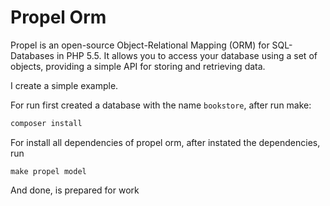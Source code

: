 # Propel Orm

Propel is an open-source Object-Relational Mapping (ORM) for SQL-Databases in PHP 5.5. It allows you to access your database using a set of objects, providing a simple API for storing and retrieving data.

I create a simple example.

For run first created a database with the name `bookstore`, after run make:

```bash
composer install
```

For install all dependencies of propel orm, after instated the dependencies, run

```
make propel model
```

And done, is prepared for work